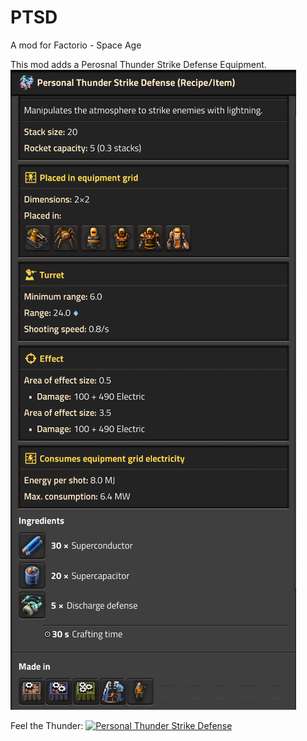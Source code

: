 # PTSD
A mod for Factorio - Space Age

This mod adds a Perosnal Thunder Strike Defense Equipment.
![Personal Thunder Strike Defense Screenshot](screenshot.png)

Feel the Thunder:
[![Personal Thunder Strike Defense](https://img.youtube.com/vi/QY2T0eM16Jg/0.jpg)](https://www.youtube.com/watch?v=QY2T0eM16Jg)